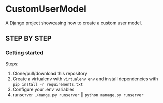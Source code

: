 # CustomUserModel
A Django project showcasing how to create a custom user model.

## STEP BY STEP

### Getting started

Steps:

1. Clone/pull/download this repository
2. Create a virtualenv with `virtualenv env` and install dependencies with `pip install -r requirements.txt`
3. Configure your .env variables
4. runserver `./mange.py runserver` || `python manage.py runserver`
